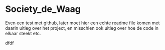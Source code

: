 # Society_de_Waag

Even een test met github, later moet hier een echte readme file komen met daarin uitleg over het project,
en misschien ook uitleg over hoe de code in elkaar steekt etc.

dfdf
